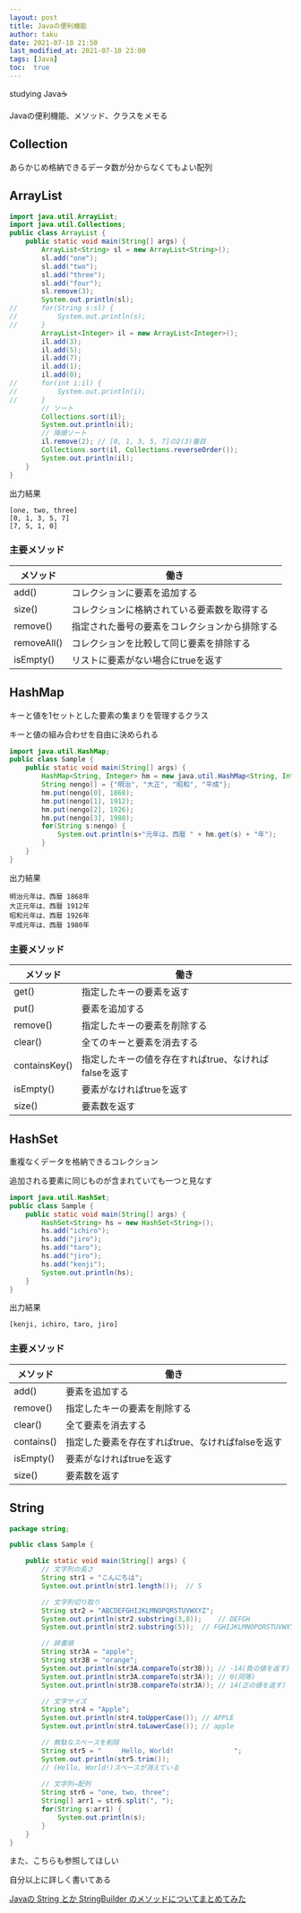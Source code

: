 ```yaml
---
layout: post
title: Javaの便利機能
author: taku
date: 2021-07-10 21:50
last_modified_at: 2021-07-10 23:00
tags: [Java]
toc:  true
---
```


studying Java☕

Javaの便利機能、メソッド、クラスをメモる

## Collection

あらかじめ格納できるデータ数が分からなくてもよい配列

## ArrayList

```java
import java.util.ArrayList;
import java.util.Collections;
public class ArrayList {
	public static void main(String[] args) {
		ArrayList<String> sl = new ArrayList<String>();
		sl.add("one");
		sl.add("two");
		sl.add("three");
		sl.add("four");
		sl.remove(3);
		System.out.println(sl);
//		for(String s:sl) {
//			System.out.println(s);
//		}
		ArrayList<Integer> il = new ArrayList<Integer>();
		il.add(3);
		il.add(5);
		il.add(7);
		il.add(1);
		il.add(0);
//		for(int i:il) {
//			System.out.println(i);
//		}
		// ソート
		Collections.sort(il);
		System.out.println(il);
		// 降順ソート
		il.remove(2); // [0, 1, 3, 5, 7]の2(3)番目
		Collections.sort(il, Collections.reverseOrder());
		System.out.println(il);
	}
}
```

出力結果

```
[one, two, three]
[0, 1, 3, 5, 7]
[7, 5, 1, 0]
```

### 主要メソッド

| メソッド | 働き |
| ---- | ---- |
| add() | コレクションに要素を追加する |
| size() | コレクションに格納されている要素数を取得する |
| remove() | 指定された番号の要素をコレクションから排除する |
| removeAll() | コレクションを比較して同じ要素を排除する |
| isEmpty() | リストに要素がない場合にtrueを返す |


## HashMap

キーと値を1セットとした要素の集まりを管理するクラス

キーと値の組み合わせを自由に決められる

```java
import java.util.HashMap;
public class Sample {
	public static void main(String[] args) {
		HashMap<String, Integer> hm = new java.util.HashMap<String, Integer>();
		String nengo[] = {"明治", "大正", "昭和", "平成"};
		hm.put(nengo[0], 1868);
		hm.put(nengo[1], 1912);
		hm.put(nengo[2], 1926);
		hm.put(nengo[3], 1980);
		for(String s:nengo) {
			System.out.println(s+"元年は、西暦 " + hm.get(s) + "年");
		}
	}
}
```

出力結果

```
明治元年は、西暦 1868年
大正元年は、西暦 1912年
昭和元年は、西暦 1926年
平成元年は、西暦 1980年
```

### 主要メソッド

| メソッド | 働き |
| ---- | ---- |
| get() | 指定したキーの要素を返す |
| put() | 要素を追加する |
| remove() | 指定したキーの要素を削除する |
| clear() | 全てのキーと要素を消去する |
| containsKey() | 指定したキーの値を存在すればtrue、なければfalseを返す |
| isEmpty() | 要素がなければtrueを返す |
| size() | 要素数を返す |

## HashSet

重複なくデータを格納できるコレクション

追加される要素に同じものが含まれていても一つと見なす

```java
import java.util.HashSet;
public class Sample {
	public static void main(String[] args) {
		HashSet<String> hs = new HashSet<String>();
		hs.add("ichiro");
		hs.add("jiro");
		hs.add("taro");
		hs.add("jiro");
		hs.add("kenji");
		System.out.println(hs);
	}
}
```

出力結果

```
[kenji, ichiro, taro, jiro]
```

### 主要メソッド

| メソッド | 働き |
| ---- | ---- |
| add() | 要素を追加する |
| remove() | 指定したキーの要素を削除する |
| clear() | 全て要素を消去する |
| contains() | 指定した要素を存在すればtrue、なければfalseを返す |
| isEmpty() | 要素がなければtrueを返す |
| size() | 要素数を返す |

## String

```java
package string;

public class Sample {

	public static void main(String[] args) {
		// 文字列の長さ
		String str1 = "こんにちは";
		System.out.println(str1.length());	// 5

		// 文字列切り取り
		String str2 = "ABCDEFGHIJKLMNOPQRSTUVWXYZ";
		System.out.println(str2.substring(3,8));	// DEFGH
		System.out.println(str2.substring(5));	// FGHIJKLMNOPQRSTUVWXYZ

		// 辞書順
		String str3A = "apple";
		String str3B = "orange";
		System.out.println(str3A.compareTo(str3B));	// -14(負の値を返す)
		System.out.println(str3A.compareTo(str3A));	// 0(同等)
		System.out.println(str3B.compareTo(str3A));	// 14(正の値を返す)

		// 文字サイズ
		String str4 = "Apple";
		System.out.println(str4.toUpperCase());	// APPLE
		System.out.println(str4.toLowerCase());	// apple

		// 無駄なスペースを削除
		String str5 = "     Hello, World!               ";
		System.out.println(str5.trim());
		// (Hello, World!)スペースが消えている
		
		// 文字列→配列
		String str6 = "one, two, three";
		String[] arr1 = str6.split(", ");
		for(String s:arr1) {
			System.out.println(s);
		}
	}
}
```

また、こちらも参照してほしい

自分以上に詳しく書いてある

[Javaの String とか StringBuilder のメソッドについてまとめてみた](https://qiita.com/hiroki-harada/items/b9bd3c6c7d6acdd734e0 "Javaの String とか StringBuilder のメソッドについてまとめてみた")

